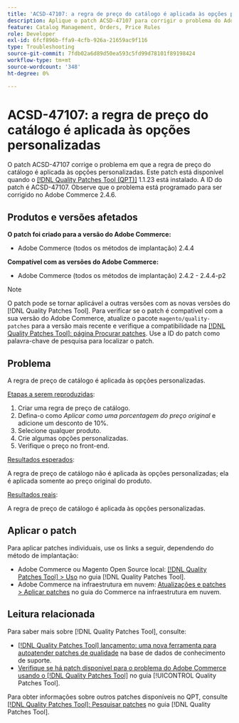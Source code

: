```yaml
---
title: 'ACSD-47107: a regra de preço do catálogo é aplicada às opções personalizadas'
description: Aplique o patch ACSD-47107 para corrigir o problema do Adobe Commerce em que a regra de preço de catálogo é aplicada às opções personalizadas.
feature: Catalog Management, Orders, Price Rules
role: Developer
exl-id: 6fcf896b-ffa9-4cfb-926a-21659ac9f116
type: Troubleshooting
source-git-commit: 7fdb02a6d89d50ea593c5fd99d78101f89198424
workflow-type: tm+mt
source-wordcount: '348'
ht-degree: 0%

---
```


# ACSD-47107: a regra de preço do catálogo é aplicada às opções personalizadas

O patch ACSD-47107 corrige o problema em que a regra de preço do catálogo é aplicada às opções personalizadas. Este patch está disponível quando o [[!DNL Quality Patches Tool (QPT)]](https://experienceleague.adobe.com/en/docs/commerce-operations/tools/quality-patches-tool/quality-patches-tool-to-self-serve-quality-patches) 1.1.23 está instalado. A ID do patch é ACSD-47107. Observe que o problema está programado para ser corrigido no Adobe Commerce 2.4.6.

## Produtos e versões afetados

**O patch foi criado para a versão do Adobe Commerce:**

* Adobe Commerce (todos os métodos de implantação) 2.4.4

**Compatível com as versões do Adobe Commerce:**

* Adobe Commerce (todos os métodos de implantação) 2.4.2 - 2.4.4-p2

>[!NOTE]
>
>O patch pode se tornar aplicável a outras versões com as novas versões do [!DNL Quality Patches Tool]. Para verificar se o patch é compatível com a sua versão do Adobe Commerce, atualize o pacote `magento/quality-patches` para a versão mais recente e verifique a compatibilidade na [[!DNL Quality Patches Tool]: página Procurar patches](https://experienceleague.adobe.com/tools/commerce-quality-patches/index.html). Use a ID do patch como palavra-chave de pesquisa para localizar o patch.

## Problema

A regra de preço de catálogo é aplicada às opções personalizadas.

<u>Etapas a serem reproduzidas</u>:

1. Criar uma regra de preço de catálogo.
1. Defina-o como *Aplicar como uma porcentagem do preço original* e adicione um desconto de 10%.
1. Selecione qualquer produto.
1. Crie algumas opções personalizadas.
1. Verifique o preço no front-end.

<u>Resultados esperados</u>:

A regra de preço de catálogo não é aplicada às opções personalizadas; ela é aplicada somente ao preço original do produto.

<u>Resultados reais</u>:

A regra de preço de catálogo é aplicada às opções personalizadas.

## Aplicar o patch

Para aplicar patches individuais, use os links a seguir, dependendo do método de implantação:

* Adobe Commerce ou Magento Open Source local: [[!DNL Quality Patches Tool] > Uso](/help/tools/quality-patches-tool/usage.md) no guia [!DNL Quality Patches Tool].
* Adobe Commerce na infraestrutura em nuvem: [Atualizações e patches > Aplicar patches](https://experienceleague.adobe.com/docs/commerce-cloud-service/user-guide/develop/upgrade/apply-patches.html) no guia do Commerce na infraestrutura em nuvem.

## Leitura relacionada

Para saber mais sobre [!DNL Quality Patches Tool], consulte:

* [[!DNL Quality Patches Tool] lançamento: uma nova ferramenta para autoatender patches de qualidade](https://experienceleague.adobe.com/en/docs/commerce-operations/tools/quality-patches-tool/quality-patches-tool-to-self-serve-quality-patches) na base de dados de conhecimento de suporte.
* [Verifique se há patch disponível para o problema do Adobe Commerce usando o  [!DNL Quality Patches Tool]](/help/tools/quality-patches-tool/patches-available-in-qpt/check-patch-for-magento-issue-with-magento-quality-patches.md) no guia [!UICONTROL Quality Patches Tool].


Para obter informações sobre outros patches disponíveis no QPT, consulte [[!DNL Quality Patches Tool]: Pesquisar patches](https://experienceleague.adobe.com/tools/commerce-quality-patches/index.html) no guia [!DNL Quality Patches Tool].
